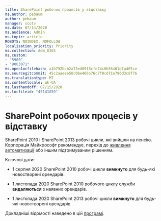 ```yaml
---
title: SharePoint робочих процесів у відставку
ms.author: pebaum
author: pebaum
manager: scotv
ms.date: 07/14/2020
ms.audience: Admin
ms.topic: article
ROBOTS: NOINDEX, NOFOLLOW
localization_priority: Priority
ms.collection: Adm_O365
ms.custom:
- "5900"
- "9003071"
ms.openlocfilehash: a1b792bcb2a73ed89f8cfe74c0b56461dfa465ce
ms.sourcegitcommit: 45c2aaeee58c0be466b76c7f0cd71e796d3c8f76
ms.translationtype: MT
ms.contentlocale: uk-UA
ms.lasthandoff: 07/15/2020
ms.locfileid: "45141859"
---
```

# <a name="sharepoint-workflows-retiring"></a>SharePoint робочих процесів у відставку

SharePoint 2010 і SharePoint 2013 робочі цикли, які вийшли на пенсію. Корпорація Майкрософт рекомендує, перехід до [живлення автоматизації](https://docs.microsoft.com/power-automate/getting-started) або іншим підтримуваним рішенням. 

Ключові дати:

- 1 серпня 2020 SharePoint 2010 робочі цикли **вимкнуто** для будь-які новостворені орендарів.

- 1 листопада 2020 SharePoint 2010 робочого циклу служби **видаляються** з наявних орендарів.

- 1 листопада 2020 SharePoint 2013 робочі цикли **вимкнуто** для будь-які новостворені орендарів.

Докладніші відомості наведено в цій [програмі](https://aka.ms/sp-workflows-support).